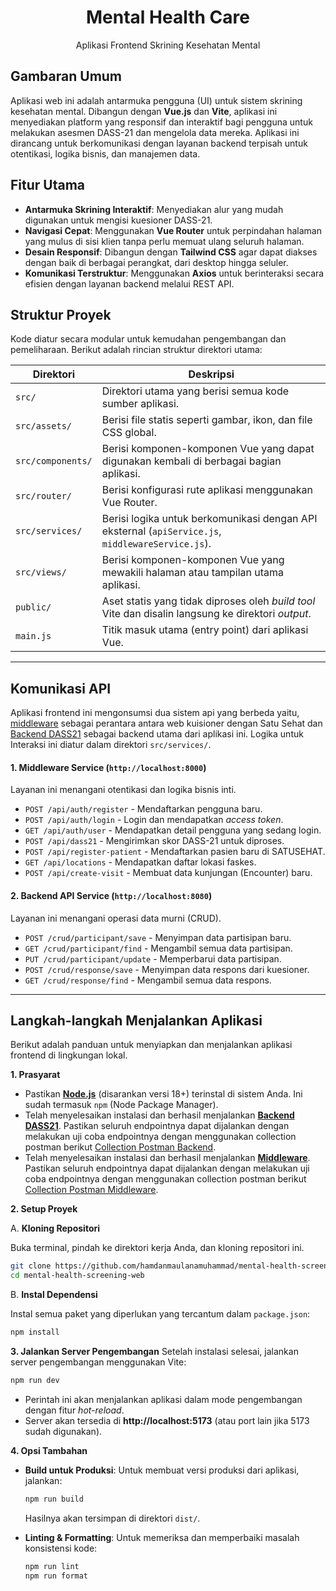 <center>
<h1>Mental Health Care</h1>
Aplikasi Frontend Skrining Kesehatan Mental
</center>

## Gambaran Umum
Aplikasi web ini adalah antarmuka pengguna (UI) untuk sistem skrining kesehatan mental. Dibangun dengan **Vue.js** dan **Vite**, aplikasi ini menyediakan platform yang responsif dan interaktif bagi pengguna untuk melakukan asesmen DASS-21 dan mengelola data mereka. Aplikasi ini dirancang untuk berkomunikasi dengan layanan backend terpisah untuk otentikasi, logika bisnis, dan manajemen data.

## Fitur Utama
*   **Antarmuka Skrining Interaktif**: Menyediakan alur yang mudah digunakan untuk mengisi kuesioner DASS-21.
*   **Navigasi Cepat**: Menggunakan **Vue Router** untuk perpindahan halaman yang mulus di sisi klien tanpa perlu memuat ulang seluruh halaman.
*   **Desain Responsif**: Dibangun dengan **Tailwind CSS** agar dapat diakses dengan baik di berbagai perangkat, dari desktop hingga seluler.
*   **Komunikasi Terstruktur**: Menggunakan **Axios** untuk berinteraksi secara efisien dengan layanan backend melalui REST API.

## Struktur Proyek
Kode diatur secara modular untuk kemudahan pengembangan dan pemeliharaan. Berikut adalah rincian struktur direktori utama:

| Direktori        | Deskripsi                                                                                  |
|------------------|--------------------------------------------------------------------------------------------|
| `src/`           | Direktori utama yang berisi semua kode sumber aplikasi.                                    |
| `src/assets/`    | Berisi file statis seperti gambar, ikon, dan file CSS global.                              |
| `src/components/`| Berisi komponen-komponen Vue yang dapat digunakan kembali di berbagai bagian aplikasi.     |
| `src/router/`    | Berisi konfigurasi rute aplikasi menggunakan Vue Router.                                   |
| `src/services/`  | Berisi logika untuk berkomunikasi dengan API eksternal (`apiService.js`, `middlewareService.js`). |
| `src/views/`     | Berisi komponen-komponen Vue yang mewakili halaman atau tampilan utama aplikasi.           |
| `public/`        | Aset statis yang tidak diproses oleh *build tool* Vite dan disalin langsung ke direktori *output*. |
| `main.js`        | Titik masuk utama (entry point) dari aplikasi Vue.                                         |

---

## Komunikasi API
Aplikasi frontend ini mengonsumsi dua sistem api yang berbeda yaitu, [middleware](https://github.com/shluf/DASS21xSatuSehat) sebagai perantara antara web kuisioner dengan Satu Sehat dan [Backend DASS21](https://github.com/shluf/dass21-be) sebagai backend utama dari aplikasi ini. Logika untuk Interaksi ini diatur dalam direktori `src/services/`.

#### 1. Middleware Service (`http://localhost:8000`)
Layanan ini menangani otentikasi dan logika bisnis inti.
*   `POST /api/auth/register` - Mendaftarkan pengguna baru.
*   `POST /api/auth/login` - Login dan mendapatkan *access token*.
*   `GET /api/auth/user` - Mendapatkan detail pengguna yang sedang login.
*   `POST /api/dass21` - Mengirimkan skor DASS-21 untuk diproses.
*   `POST /api/register-patient` - Mendaftarkan pasien baru di SATUSEHAT.
*   `GET /api/locations` - Mendapatkan daftar lokasi faskes.
*   `POST /api/create-visit` - Membuat data kunjungan (Encounter) baru.

#### 2. Backend API Service (`http://localhost:8080`)
Layanan ini menangani operasi data murni (CRUD).
*   `POST /crud/participant/save` - Menyimpan data partisipan baru.
*   `GET /crud/participant/find` - Mengambil semua data partisipan.
*   `PUT /crud/participant/update` - Memperbarui data partisipan.
*   `POST /crud/response/save` - Menyimpan data respons dari kuesioner.
*   `GET /crud/response/find` - Mengambil semua data respons.

---

## Langkah-langkah Menjalankan Aplikasi

Berikut adalah panduan untuk menyiapkan dan menjalankan aplikasi frontend di lingkungan lokal.

**1. Prasyarat**
*   Pastikan **[Node.js](https://nodejs.org/)** (disarankan versi 18+) terinstal di sistem Anda. Ini sudah termasuk `npm` (Node Package Manager).
*   Telah menyelesaikan instalasi dan berhasil menjalankan **[Backend DASS21](https://github.com/shluf/dass21-be)**. Pastikan seluruh endpointnya dapat dijalankan dengan melakukan uji coba endpointnya dengan menggunakan collection postman berikut [Collection Postman Backend](https://documenter.getpostman.com/view/37974053/2sB2x3nDHa).
*   Telah menyelesaikan instalasi dan berhasil menjalankan **[Middleware](https://github.com/shluf/DASS21xSatuSehat)**. Pastikan seluruh endpointnya dapat dijalankan dengan melakukan uji coba endpointnya dengan menggunakan collection postman berikut [Collection Postman Middleware](https://documenter.getpostman.com/view/37974053/2sB2x3nDD7).



**2. Setup Proyek**

   A. **Kloning Repositori**
   
   Buka terminal, pindah ke direktori kerja Anda, dan kloning repositori ini.
   ```bash
   git clone https://github.com/hamdanmaulanamuhammad/mental-health-screening
   cd mental-health-screening-web
   ```

   B. **Instal Dependensi**
   
   Instal semua paket yang diperlukan yang tercantum dalam `package.json`:
   ```bash
   npm install
   ```

**3. Jalankan Server Pengembangan**
   Setelah instalasi selesai, jalankan server pengembangan menggunakan Vite:
   ```bash
   npm run dev
   ```
*   Perintah ini akan menjalankan aplikasi dalam mode pengembangan dengan fitur *hot-reload*.
*   Server akan tersedia di **http://localhost:5173** (atau port lain jika 5173 sudah digunakan).

**4. Opsi Tambahan**

*   **Build untuk Produksi**: Untuk membuat versi produksi dari aplikasi, jalankan:
    ```bash
    npm run build
    ```
    Hasilnya akan tersimpan di direktori `dist/`.

*   **Linting & Formatting**: Untuk memeriksa dan memperbaiki masalah konsistensi kode:
    ```bash
    npm run lint
    npm run format
    ```
